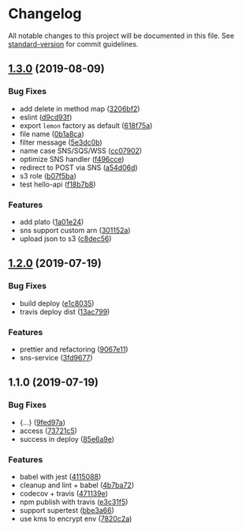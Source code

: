 # Changelog

All notable changes to this project will be documented in this file. See [standard-version](https://github.com/conventional-changelog/standard-version) for commit guidelines.

## [1.3.0](https://github.com/lemoncloud-io/lemon-hello-api/compare/v1.2.0...v1.3.0) (2019-08-09)


### Bug Fixes

* add delete in method map ([3206bf2](https://github.com/lemoncloud-io/lemon-hello-api/commit/3206bf2))
* eslint ([d9cd93f](https://github.com/lemoncloud-io/lemon-hello-api/commit/d9cd93f))
* export `lemon` factory as default ([618f75a](https://github.com/lemoncloud-io/lemon-hello-api/commit/618f75a))
* file name ([0b1a8ca](https://github.com/lemoncloud-io/lemon-hello-api/commit/0b1a8ca))
* filter message ([5e3dc0b](https://github.com/lemoncloud-io/lemon-hello-api/commit/5e3dc0b))
* name case SNS/SQS/WSS ([cc07902](https://github.com/lemoncloud-io/lemon-hello-api/commit/cc07902))
* optimize SNS handler ([f496cce](https://github.com/lemoncloud-io/lemon-hello-api/commit/f496cce))
* redirect to POST via SNS ([a54d06d](https://github.com/lemoncloud-io/lemon-hello-api/commit/a54d06d))
* s3 role ([b07f5ba](https://github.com/lemoncloud-io/lemon-hello-api/commit/b07f5ba))
* test hello-api ([f18b7b8](https://github.com/lemoncloud-io/lemon-hello-api/commit/f18b7b8))


### Features

* add plato ([1a01e24](https://github.com/lemoncloud-io/lemon-hello-api/commit/1a01e24))
* sns support custom arn ([301152a](https://github.com/lemoncloud-io/lemon-hello-api/commit/301152a))
* upload json to s3 ([c8dec56](https://github.com/lemoncloud-io/lemon-hello-api/commit/c8dec56))



## [1.2.0](https://github.com/lemoncloud-io/lemon-hello-api/compare/v1.1.0...v1.2.0) (2019-07-19)


### Bug Fixes

* build deploy ([e1c8035](https://github.com/lemoncloud-io/lemon-hello-api/commit/e1c8035))
* travis deploy dist ([13ac799](https://github.com/lemoncloud-io/lemon-hello-api/commit/13ac799))


### Features

* prettier and refactoring ([9067e11](https://github.com/lemoncloud-io/lemon-hello-api/commit/9067e11))
* sns-service ([3fd9677](https://github.com/lemoncloud-io/lemon-hello-api/commit/3fd9677))



## 1.1.0 (2019-07-19)


### Bug Fixes

* {...} ([9fed97a](https://github.com/lemoncloud-io/lemon-hello-api/commit/9fed97a))
* access ([73721c5](https://github.com/lemoncloud-io/lemon-hello-api/commit/73721c5))
* success in deploy ([85e6a9e](https://github.com/lemoncloud-io/lemon-hello-api/commit/85e6a9e))


### Features

* babel with jest ([4115088](https://github.com/lemoncloud-io/lemon-hello-api/commit/4115088))
* cleanup and lint + babel ([4b7ba72](https://github.com/lemoncloud-io/lemon-hello-api/commit/4b7ba72))
* codecov + travis ([471139e](https://github.com/lemoncloud-io/lemon-hello-api/commit/471139e))
* npm publish with travis ([e3c31f5](https://github.com/lemoncloud-io/lemon-hello-api/commit/e3c31f5))
* support supertest ([bbe3a66](https://github.com/lemoncloud-io/lemon-hello-api/commit/bbe3a66))
* use kms to encrypt env ([7820c2a](https://github.com/lemoncloud-io/lemon-hello-api/commit/7820c2a))
